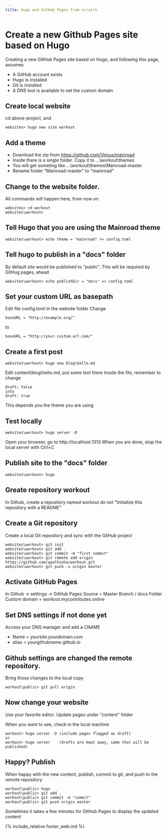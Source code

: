 ```yaml
---
title: Hugo and GitHub Pages from scratch
---
```

# Create a new Github Pages site based on Hugo

Creating a new GitHub Pages site based on Hugo, and following this page, assumes
* A GitHub account exists
* Hugo is installed
* Git is installed
* A DNS tool is available to set the custom domain

## Create local website
cd above-project, and
```
websites> hugo new site workout
```

## Add a theme
* Download the zip from https://github.com/Vimux/mainroad
* Inside there is a single folder. Copy it to ...\workout\themes
* You will get someting like ...\workout\themes\Mainroad-master
* Rename folder "Mainroad-master" to "mainroad"

## Change to the website folder.
All commands will happen here, from now on
```
websites> cd workout
websites\workout>
```

## Tell Hugo that you are using the Mainroad theme
```
websites\workout> echo theme = "mainroad" >> config.toml
```

## Tell hugo to publish in a "docs" folder
By default site would be published to "public".
This will be required by GitHug pages, ahead
```
websites\workout> echo publishDir = "docs" >> config.toml
```

## Set your custom URL as basepath
Edit file config.toml in the website folder
Change
```
baseURL = "http://example.org/"
```
to
```
baseURL = "http://your.custom.url.com/"
```

## Create a first post
```
websites\workout> hugo new blog\hello.md
```
Edit content\blog\hello.md, put some text there
Inside the file, remember to change
```
draft: false
into
draft: true
```
This depends you the theme you are using

## Test locally
```
websites\workout> hugo server -D
```
Open your browser, go to http://localhost:1313
When you are done, stop the local server with Ctrl+C

## Publish site to the "docs" folder
```
websites\workout> hugo
```

## Greate repository workout
In Github, create a repository named workout
do not "Initialize this repository with a README"

## Create a Git repository
Create a local Git repository and sync with the GitHub project
```
websites\workout> git init
websites\workout> git add .
websites\workout> git commit -m "first commit"
websites\workout> git remote add origin https://github.com/apalhinha/workout.git
websites\workout> git push -u origin master
```

## Activate GitHub Pages
In Github -> settings -> GitHub Pages
Source = Master Branch / docs Folder
Custom domain = workout.mycontributes.online

## Set DNS settings if not done yet
Access your DNS manager and add a CNAME
* Name = yoursite.yourdomain.com
* alias = yourgithubname.github.io

## Github settings are changed the remote repository.
Bring those changes to the local copy
```
workout\public> git pull origin
```

## Now change your website
Use your favorite editor.
Update pages under "content" folder

When you want to see, check in the local machine
```
workout> hugo server -D (include pages flagged as draft)
or
workout> hugo server    (drafts are kept away, same that will be published)
```

## Happy? Publish
When happy with the new content, publish, commit to git, and push to the remote repository
```
workout\public> hugo
workout\public> git add .
workout\public> git commit -m "commit"
workout\public> git push origin master
```

Sometimes it takes a few minutes for GitHub Pages to display the updated content

{% include_relative footer_web.md %}
